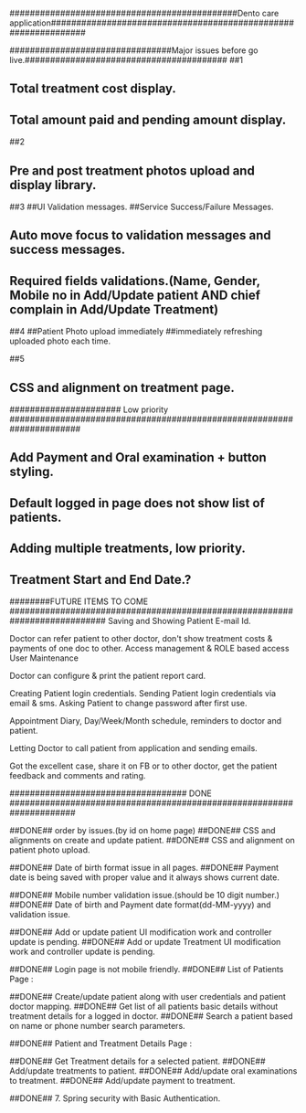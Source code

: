 
#############################################Dento care application###############################################################

################################Major issues before go live.########################################
##1
## Total treatment cost display.
## Total amount paid and pending amount display.

##2
## Pre and post treatment photos upload and display library.

##3
##UI Validation messages.
##Service Success/Failure Messages.
## Auto move focus to validation messages and success messages.
## Required fields validations.(Name, Gender, Mobile no in Add/Update patient AND chief complain in Add/Update Treatment)

##4
##Patient Photo upload immediately
##immediately refreshing uploaded photo each time.

##5
## CSS and alignment on treatment page.

###################### Low priority ######################################################################

## Add Payment and Oral examination + button styling.
## Default logged in page does not show list of patients.
## Adding multiple treatments, low priority.
## Treatment Start and End Date.?

########FUTURE ITEMS TO COME ###########################################################################
Saving and Showing Patient E-mail Id.

Doctor can refer patient to other doctor, don't show treatment costs & payments of one doc to other.
Access management & ROLE based access
User Maintenance

Doctor can configure & print the patient report card.

Creating Patient login credentials.
Sending Patient login credentials via email & sms.
Asking Patient to change password after first use.

Appointment Diary, Day/Week/Month schedule, reminders to doctor and patient.

Letting Doctor to call patient from application and sending emails.

Got the excellent case, share it on FB or to other doctor, get the patient feedback and comments and rating.

################################### DONE #####################################################################

##DONE## order by issues.(by id on home page)
##DONE## CSS and alignments on create and update patient.
##DONE## CSS and alignment on patient photo upload.

##DONE## Date of birth format issue in all pages.
##DONE## Payment date is being saved with proper value and it always shows current date.

##DONE## Mobile number validation issue.(should be 10 digit number.)
##DONE## Date of birth and Payment date format(dd-MM-yyyy) and validation issue.

##DONE## Add or update patient UI modification work and controller update is pending.
##DONE## Add or update Treatment UI modification work and controller update is pending.

##DONE## Login page is not mobile friendly.
##DONE## List of Patients Page :

##DONE## Create/update patient along with user credentials and patient doctor mapping.
##DONE## Get list of all patients basic details without treatment details for a logged in doctor.
##DONE## Search a patient based on name or phone number search parameters.


##DONE## Patient and Treatment Details Page :

##DONE## Get Treatment details for a selected patient.
##DONE## Add/update treatments to patient.
##DONE## Add/update oral examinations to treatment.
##DONE## Add/update payment to treatment.

##DONE## 7. Spring security with Basic Authentication.
